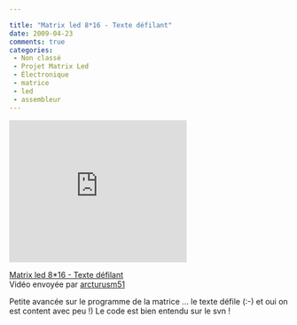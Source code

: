 ```yaml
---

title: "Matrix led 8*16 - Texte défilant"
date: 2009-04-23
comments: true
categories:
 - Non classé
 - Projet Matrix Led
 - Électronique
 - matrice
 - led
 - assembleur
---
```


<div class='post'>
<embed src="http://www.dailymotion.com/swf/k3zRb7P9Lf1LmR11Xoe" type="application/x-shockwave-flash" width="320" height="256" allowfullscreen="true" />	<p>	<a href="http://www.dailymotion.com/video/x92pjm_matrix-led-816-texte-defilant_tech">Matrix led 8*16 - Texte défilant</a><br />	Vidéo envoyée par <a href="http://www.dailymotion.com/arcturusm51">arcturusm51</a>	</p>	<p>	Petite avancée sur le programme de la matrice ... le texte défile (:-) et oui on est content avec peu !) Le code est bien entendu sur le svn ! 	</p></div>
